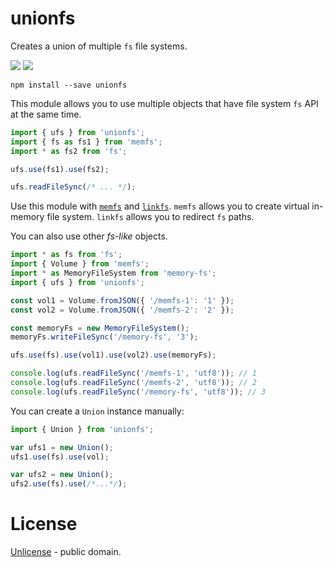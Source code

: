 # unionfs

Creates a union of multiple `fs` file systems.

[![][npm-img]][npm-url] [![][travis-badge]][travis-url]

    npm install --save unionfs

This module allows you to use multiple objects that have file system `fs` API at the same time.

```js
import { ufs } from 'unionfs';
import { fs as fs1 } from 'memfs';
import * as fs2 from 'fs';

ufs.use(fs1).use(fs2);

ufs.readFileSync(/* ... */);
```

Use this module with [`memfs`][memfs] and [`linkfs`][linkfs].
`memfs` allows you to create virtual in-memory file system. `linkfs` allows you to redirect `fs` paths.

You can also use other _fs-like_ objects.

```js
import * as fs from 'fs';
import { Volume } from 'memfs';
import * as MemoryFileSystem from 'memory-fs';
import { ufs } from 'unionfs';

const vol1 = Volume.fromJSON({ '/memfs-1': '1' });
const vol2 = Volume.fromJSON({ '/memfs-2': '2' });

const memoryFs = new MemoryFileSystem();
memoryFs.writeFileSync('/memory-fs', '3');

ufs.use(fs).use(vol1).use(vol2).use(memoryFs);

console.log(ufs.readFileSync('/memfs-1', 'utf8')); // 1
console.log(ufs.readFileSync('/memfs-2', 'utf8')); // 2
console.log(ufs.readFileSync('/memory-fs', 'utf8')); // 3
```

You can create a `Union` instance manually:

```javascript
import { Union } from 'unionfs';

var ufs1 = new Union();
ufs1.use(fs).use(vol);

var ufs2 = new Union();
ufs2.use(fs).use(/*...*/);
```

[npm-url]: https://www.npmjs.com/package/unionfs
[npm-img]: https://img.shields.io/npm/v/unionfs.svg
[memfs]: https://github.com/streamich/memfs
[unionfs]: https://github.com/streamich/unionfs
[linkfs]: https://github.com/streamich/linkfs
[fs-monkey]: https://github.com/streamich/fs-monkey
[travis-url]: https://travis-ci.org/streamich/unionfs
[travis-badge]: https://travis-ci.org/streamich/unionfs.svg?branch=master

# License

[Unlicense](./LICENSE) - public domain.
